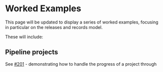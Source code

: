# Worked Examples

This page will be updated to display a series of worked examples, focusing in particular on the releases and records model.


These will include:

## Pipeline projects 

See [#201](https://github.com/open-contracting/standard/issues/201) - demonstrating how to handle the progress of a project through 